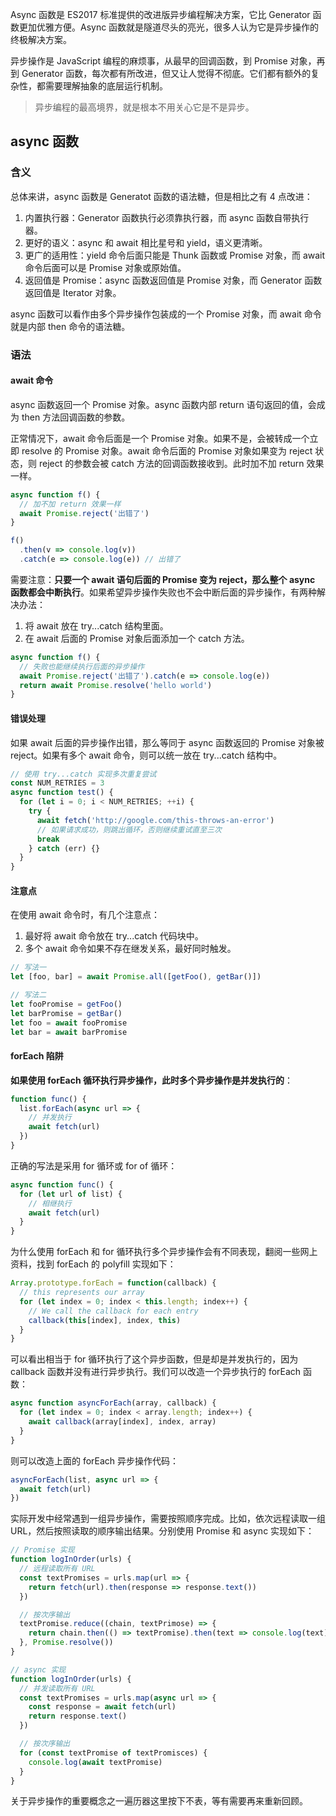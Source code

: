[pixiv: 29166434]: # 'https://i.loli.net/2019/04/23/5cbf0d46a0e56.jpg'

Async 函数是 ES2017 标准提供的改进版异步编程解决方案，它比 Generator 函数更加优雅方便。Async 函数就是隧道尽头的亮光，很多人认为它是异步操作的终极解决方案。

异步操作是 JavaScript 编程的麻烦事，从最早的回调函数，到 Promise 对象，再到 Generator 函数，每次都有所改进，但又让人觉得不彻底。它们都有额外的复杂性，都需要理解抽象的底层运行机制。

> 异步编程的最高境界，就是根本不用关心它是不是异步。

## async 函数

### 含义

总体来讲，async 函数是 Generatot 函数的语法糖，但是相比之有 4 点改进：

1. 内置执行器：Generator 函数执行必须靠执行器，而 async 函数自带执行器。
2. 更好的语义：async 和 await 相比星号和 yield，语义更清晰。
3. 更广的适用性：yield 命令后面只能是 Thunk 函数或 Promise 对象，而 await 命令后面可以是 Promise 对象或原始值。
4. 返回值是 Promise：async 函数返回值是 Promise 对象，而 Generator 函数返回值是 Iterator 对象。

async 函数可以看作由多个异步操作包装成的一个 Promise 对象，而 await 命令就是内部 then 命令的语法糖。

### 语法

#### await 命令

async 函数返回一个 Promise 对象。async 函数内部 return 语句返回的值，会成为 then 方法回调函数的参数。

正常情况下，await 命令后面是一个 Promise 对象。如果不是，会被转成一个立即 resolve 的 Promise 对象。await 命令后面的 Promise 对象如果变为 reject 状态，则 reject 的参数会被 catch 方法的回调函数接收到。此时加不加 return 效果一样。

```javascript
async function f() {
  // 加不加 return 效果一样
  await Promise.reject('出错了')
}

f()
  .then(v => console.log(v))
  .catch(e => console.log(e)) // 出错了
```

需要注意：**只要一个 await 语句后面的 Promise 变为 reject，那么整个 async 函数都会中断执行**。如果希望异步操作失败也不会中断后面的异步操作，有两种解决办法：

1. 将 await 放在 try...catch 结构里面。
2. 在 await 后面的 Promise 对象后面添加一个 catch 方法。

```javascript
async function f() {
  // 失败也能继续执行后面的异步操作
  await Promise.reject('出错了').catch(e => console.log(e))
  return await Promise.resolve('hello world')
}
```

#### 错误处理

如果 await 后面的异步操作出错，那么等同于 async 函数返回的 Promise 对象被 reject。如果有多个 await 命令，则可以统一放在 try...catch 结构中。

```javascript
// 使用 try...catch 实现多次重复尝试
const NUM_RETRIES = 3
async function test() {
  for (let i = 0; i < NUM_RETRIES; ++i) {
    try {
      await fetch('http://google.com/this-throws-an-error')
      // 如果请求成功，则跳出循环，否则继续重试直至三次
      break
    } catch (err) {}
  }
}
```

#### 注意点

在使用 await 命令时，有几个注意点：

1. 最好将 await 命令放在 try...catch 代码块中。
2. 多个 await 命令如果不存在继发关系，最好同时触发。

```javascript
// 写法一
let [foo, bar] = await Promise.all([getFoo(), getBar()])

// 写法二
let fooPromise = getFoo()
let barPromise = getBar()
let foo = await fooPromise
let bar = await barPromise
```

#### forEach 陷阱

**如果使用 forEach 循环执行异步操作，此时多个异步操作是并发执行的**：

```javascript
function func() {
  list.forEach(async url => {
    // 并发执行
    await fetch(url)
  })
}
```

正确的写法是采用 for 循环或 for of 循环：

```javascript
async function func() {
  for (let url of list) {
    // 相继执行
    await fetch(url)
  }
}
```

为什么使用 forEach 和 for 循环执行多个异步操作会有不同表现，翻阅一些网上资料，找到 forEach 的 polyfill 实现如下：

```javascript
Array.prototype.forEach = function(callback) {
  // this represents our array
  for (let index = 0; index < this.length; index++) {
    // We call the callback for each entry
    callback(this[index], index, this)
  }
}
```

可以看出相当于 for 循环执行了这个异步函数，但是却是并发执行的，因为 callback 函数并没有进行异步执行。我们可以改造一个异步执行的 forEach 函数：

```javascript
async function asyncForEach(array, callback) {
  for (let index = 0; index < array.length; index++) {
    await callback(array[index], index, array)
  }
}
```

则可以改造上面的 forEach 异步操作代码：

```javascript
asyncForEach(list, async url => {
  await fetch(url)
})
```

实际开发中经常遇到一组异步操作，需要按照顺序完成。比如，依次远程读取一组 URL，然后按照读取的顺序输出结果。分别使用 Promise 和 async 实现如下：

```javascript
// Promise 实现
function logInOrder(urls) {
  // 远程读取所有 URL
  const textPromises = urls.map(url => {
    return fetch(url).then(response => response.text())
  })

  // 按次序输出
  textPromise.reduce((chain, textPrimose) => {
    return chain.then(() => textPromise).then(text => console.log(text))
  }, Promise.resolve())
}

// async 实现
function logInOrder(urls) {
  // 并发读取所有 URL
  const textPromises = urls.map(async url => {
    const response = await fetch(url)
    return response.text()
  })

  // 按次序输出
  for (const textPromise of textPromisces) {
    console.log(await textPromise)
  }
}
```

关于异步操作的重要概念之一遍历器这里按下不表，等有需要再来重新回顾。
